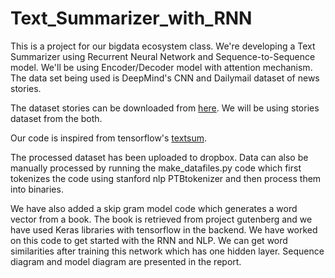 ﻿# Text_Summarizer_with_RNN

This is a project for our bigdata ecosystem class. We're developing a Text Summarizer using Recurrent Neural Network and Sequence-to-Sequence model. We'll be using Encoder/Decoder model with attention mechanism. The data set being used is DeepMind's CNN and Dailymail dataset of news stories.

The dataset stories can be downloaded from [here](https://cs.nyu.edu/~kcho/DMQA/). We will be using stories dataset from the both.

Our code is inspired from tensorflow's [textsum](https://github.com/tensorflow/models/tree/master/research/textsum).

The processed dataset has been uploaded to dropbox. Data can also be manually processed by running the make_datafiles.py code which first tokenizes the code using stanford nlp PTBtokenizer and then process them into binaries.

We have also added a skip gram model code which generates a word vector from a book. The book is retrieved from project gutenberg and we have used Keras libraries with tensorflow in the backend. We have worked on this code to get started with the RNN and NLP. We can get word similarities after training this network which has one hidden layer.
Sequence diagram and model diagram are presented in the report.
